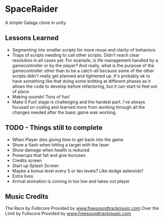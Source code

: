 # SpaceRaider
A simple Galaga clone in unity

## Lessons Learned
 * Segmenting into smaller scripts for more reuse and clarity of behaviors
 * Traps of scripts needing to call other scripts. Didn't reach clear resolution in
all cases yet. For example, is life management handled by a gamecontroller or by the
player? And really, what is the purpose of the gamecontroller other than to be a catch-all
because some of the other scripts didn't really get planned and tightened up. It's probably
ok to have something like that doing some knitting at different phases as it allows the
code to develop before refactoring, but it can start to feel out of place.
 * Making sounds! Tons of fun!
 * Make it Fun! stage is challenging and the hardest part. I've always focused on coding
 and learned more from working through all the changes needed after the basic game was
 working.

## TODO - Things still to complete
 * When Player dies giving time to get back into the game
 * Show a flash when hitting a target with the laser
 * Show damage when health is reduced
 * Powerups that fall and give bonuses 
 * Credits screen
 * Start up Splash Screen
 * Maybe a bonus level every 5 or ten levels? Like dodge asteroids?
 * Extra lives
 * Arrival animation is coming in too low and takes out player
  

## Music Credits

The Race by Fullscore Provided by www.freesoundtrackmusic.com
Over the Limit by Fullscore Provided by www.freesoundtrackmusic.com
